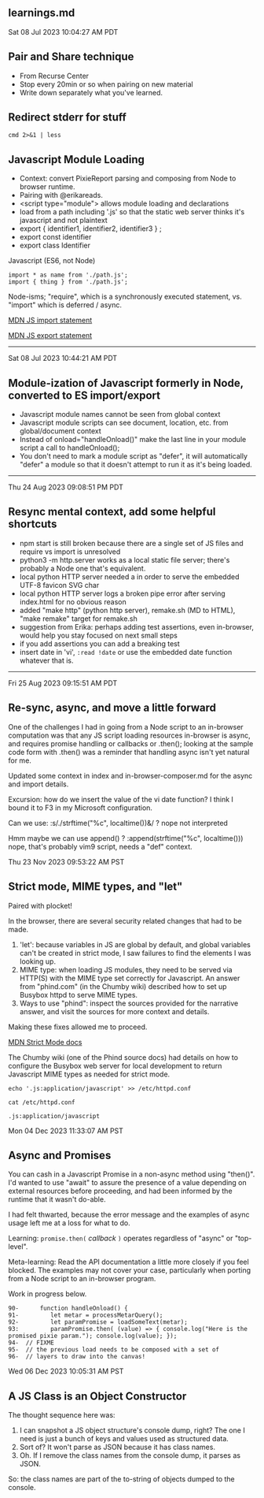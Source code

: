 ## learnings.md

Sat 08 Jul 2023 10:04:27 AM PDT

## Pair and Share technique

- From Recurse Center
- Stop every 20min or so when pairing on new material
- Write down separately what you've learned.


## Redirect stderr for stuff

```
cmd 2>&1 | less
```


## Javascript Module Loading

- Context: convert PixieReport parsing and composing from Node to browser runtime.
- Pairing with @erikareads.
- &lt;script type="module"&gt; allows module loading and declarations
- load from a path including '.js' so that the static web server thinks it's javascript and not plaintext
- export { identifier1, identifier2, identifier3 } ;
- export const identifier
- export class Identifier

Javascript (ES6, not Node)

```
import * as name from './path.js';
import { thing } from './path.js';
```

Node-isms; "require", which is a synchronously executed statement, vs. "import" which is deferred / async.

[MDN JS import statement](https://developer.mozilla.org/en-US/docs/Web/JavaScript/Reference/Statements/import)

[MDN JS export statement](https://developer.mozilla.org/en-US/docs/Web/JavaScript/Reference/Statements/export)

----

Sat 08 Jul 2023 10:44:21 AM PDT

## Module-ization of Javascript formerly in Node, converted to ES import/export
- Javascript module names cannot be seen from global context
- Javascript module scripts can see document, location, etc. from global/document context
- Instead of onload="handleOnload()" make the last line in your module script a call to handleOnload();
- You don't need to mark a module script as "defer", it will automatically "defer" a module so that it doesn't attempt to run it as it's being loaded.


----

Thu 24 Aug 2023 09:08:51 PM PDT

## Resync mental context, add some helpful shortcuts
- npm start is still broken because there are a single set of JS files and require vs import is unresolved
- python3 -m http.server works as a local static file server; there's probably a Node one that's equivalent.
- local python HTTP server needed a <meta encoding="UTF-8"> in order to serve the embedded UTF-8 favicon SVG char
- local python HTTP server logs a broken pipe error after serving index.html for no obvious reason
- added "make http" (python http server), remake.sh (MD to HTML), "make remake" target for remake.sh
- suggestion from Erika: perhaps adding test assertions, even in-browser, would help you stay focused on next small steps
- if you add assertions you can add a breaking test
- insert date in 'vi', `:read !date` or use the embedded date function whatever that is.

----

Fri 25 Aug 2023 09:15:51 AM PDT

## Re-sync, async, and move a little forward

One of the challenges I had in going from a Node script to an in-browser
computation was that any JS script loading resources in-browser is async,
and requires promise handling or callbacks or .then(); looking at the
sample code form with .then() was a reminder that handling async isn't
yet natural for me.

Updated some context in index and in-browser-composer.md for the async
and import details.

Excursion: how do we insert the value of the vi date function?
I think I bound it to F3 in my Microsoft configuration.

Can we use:
  :s/./strftime("%c", localtime())\&/ ? nope not interpreted

Hmm maybe we can use append() ?
  :append(strftime("%c", localtime()))
nope, that's probably vim9 script, needs a "def" context.


Thu 23 Nov 2023 09:53:22 AM PST

## Strict mode, MIME types, and "let"

Paired with plocket!

In the browser, there are several security related changes that had to be made.

1. 'let': because variables in JS are global by default, and global variables can't be created in strict mode, I saw failures to find the elements I was looking up.
2. MIME type: when loading JS modules, they need to be served via HTTP(S) with the MIME type set correctly for Javascript. An answer from "phind.com" (in the Chumby wiki) described how to set up Busybox httpd to serve MIME types.
3. Ways to use "phind": inspect the sources provided for the narrative answer, and visit the sources for more context and details.

Making these fixes allowed me to proceed.

[MDN Strict Mode docs](https://developer.mozilla.org/en-US/docs/Web/JavaScript/Reference/Strict_mode#converting_mistakes_into_errors)

The Chumby wiki (one of the Phind source docs) had details on how to configure the Busybox web server for local development to return Javascript MIME types as needed for strict mode.

```
echo '.js:application/javascript' >> /etc/httpd.conf 

cat /etc/httpd.conf 

.js:application/javascript
```


Mon 04 Dec 2023 11:33:07 AM PST

## Async and Promises

You can cash in a Javascript Promise in a non-async method using "then()". I'd 
wanted to use "await" to assure the presence of a value depending on external 
resources before proceeding, and had been informed by the runtime that it wasn't do-able. 

I had felt thwarted, because the error message and the examples of async usage left
me at a loss for what to do. 

Learning: `promise.then(` _callback_ `)` operates regardless of "async" or "top-level".

Meta-learning: Read the API documentation a little more closely if you feel blocked.
The examples may not cover your case, particularly when porting from a Node script to
an in-browser program.

Work in progress below.


```
90-      function handleOnload() {
91-         let metar = processMetarQuery();
92-         let paramPromise = loadSomeText(metar);
93:         paramPromise.then( (value) => { console.log("Here is the promised pixie param."); console.log(value); });
94-	 // FIXME
95-	 // the previous load needs to be composed with a set of
96-	 // layers to draw into the canvas!
```


Wed 06 Dec 2023 10:05:31 AM PST

## A JS Class is an Object Constructor

The thought sequence here was:
1. I can snapshot a JS object structure's console dump, right? The one I need is just a bunch of keys and values used as structured data.
2. Sort of? It won't parse as JSON because it has class names.
3. Oh. If I remove the class names from the console dump, it parses as JSON.

So: the class names are part of the to-string of objects dumped to the console.

